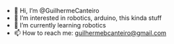 - 👋 Hi, I’m @GuilhermeCanteiro
- 👀 I’m interested in robotics, arduino, this kinda stuff
- 🌱 I’m currently learning robotics
- 📫 How to reach me: guilhermebcanteiro@gmail.com

<!---
GuilhermeCanteiro/GuilhermeCanteiro is a ✨ special ✨ repository because its `README.md` (this file) appears on your GitHub profile.
You can click the Preview link to take a look at your changes.
--->
